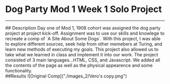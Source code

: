 # Dog Party Mod 1 Week 1 Solo Project
<hr>
## Description 
Day one of Mod 1, 1908 cohort was assigned the dog party project at project kick-off. Assignment was to use our skills
and knowlege to recreate a comp of `A Site About Some Dogs`. With this project, I was able to explore different sources,
seek help from other memebers at Turing, and learn new methods of executing my goals. This project also allowed us to 
take what we learned in class and implement it into our work. The project consisted of 3 main languages...HTML, CSS, and
Javascript. We added all the contents of the page as well as the physical appearence and some functionality. 
<br>
##Results
![Original Comp]("./images_2/Vero's copy.png")
